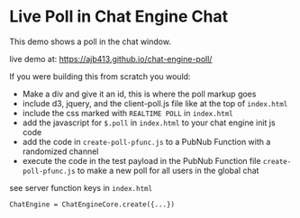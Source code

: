 # Live Poll in Chat Engine Chat

This demo shows a poll in the chat window.

live demo at: https://ajb413.github.io/chat-engine-poll/

If you were building this from scratch you would:

- Make a div and give it an id, this is where the poll markup goes
- include d3, jquery, and the client-poll.js file like at the top of `index.html`
- include the css marked with `REALTIME POLL` in `index.html`
- add the javascript for `$.poll` in `index.html` to your chat engine init js code
- add the code in `create-poll-pfunc.js` to a PubNub Function with a randomized channel
- execute the code in the test payload in the PubNub Function file `create-poll-pfunc.js` to make a new poll for all users in the global chat

see server function keys in `index.html`
```
ChatEngine = ChatEngineCore.create({...})
```